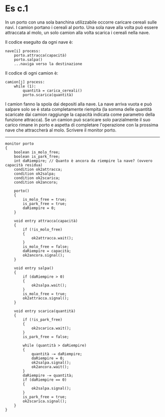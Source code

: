 # Es c.1
In un porto con una sola banchina utilizzabile occorre caricare cereali sulle navi. I camion portano i cereali al porto. Una sola nave alla volta può essere attraccata al molo, un solo camion alla volta scarica i cereali nella nave.

Il codice eseguito da ogni nave è:
```
nave[i] process:
    porto.attracca(capacità)
    porto.salpa()
    ...naviga verso la destinazione
```
Il codice di ogni camion è:
```
camion[j] process:
    while (1):
        quantità = carica_cereali()
        porto.scarica(quantità)
```
I camion fanno la spola dai depositi alla nave. La nave arriva vuota e può salpare solo se è stata completamente riempita (la somma delle quantità scaricate dai camion raggiunge la capacità indicata come parametro della funzione attracca). Se un camion può scaricare solo parzialmente il suo carico rimane in porto e aspetta di completare l'operazione con la prossima nave che attraccherà al molo.
Scrivere il monitor porto.

---

```
monitor porto
{
    boolean is_molo_free;
    boolean is_park_free;
    int daRiempire; // Quanto è ancora da riempire la nave? (ovvero capacità residua)
    condition ok2attracca;
    condition ok2salpa;
    condition ok2scarica;
    condition ok2ancora;

    porto()
    {
        is_molo_free = true;
        is_park_free = true;
        daRiempire = 0;
    }

    void entry attracca(capacità)
    {
        if (!is_molo_free)
        {
            ok2attracca.wait();
        }
        is_molo_free = false;
        daRiempire = capacità;
        ok2ancora.signal();
    }

    void entry salpa()
    {
        if (daRiempire > 0)
        {
            ok2salpa.wait();
        }
        is_molo_free = true;
        ok2attracca.signal();
    }

    void entry scarica(quantità)
    {
        if (!is_park_free)
        {
            ok2scarica.wait();
        }
        is_park_free = false;
        
        while (quantità > daRiempire)
        {
            quantità -= daRiempire;
            daRiempire = 0;
            ok2salpa.signal();
            ok2ancora.wait();
        }
        daRiempire -= quantità;
        if (daRiempire == 0)
        {
            ok2salpa.signal();
        }
        is_park_free = true;
        ok2scarica.signal();
    }
}
```